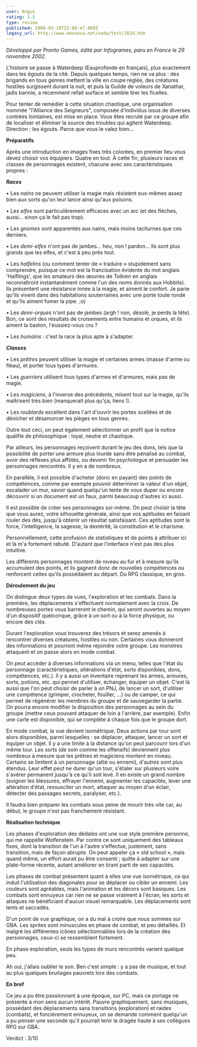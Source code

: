 ```yaml
---
user: Angus
rating: 1.5
type: review
published: 2008-03-18T22:00:47.000Z
legacy_url: http://www.emunova.net/veda/test/2619.htm
---
```

_Développé par Pronto Games, édité par Infogrames, paru en France le 29 novembre 2002\._  

  

L'histoire se passe à Waterdeep (Eauprofonde en français), plus exactement dans les égouts de la cité. Depuis quelques temps, rien ne va plus : des brigands en tous genres mettent la ville en coupe réglée, des créatures hostiles surgissent durant la nuit, et puis la Guilde de voleurs de Xanathar, jadis bannie, a récemment refait surface et semble tirer les ficelles.  

Pour tenter de remédier à cette situation chaotique, une organisation nommée "l'Alliance des Seigneurs", composée d'individus issus de diverses contrées lointaines, est mise en place. Vous êtes recruté par ce groupe afin de localiser et éliminer la source des troubles qui agitent Waterdeep. Direction : les égouts. Parce que vous le valez bien...  

  

**Préparatifs**  

  

Après une introduction en images fixes très colorées, en premier lieu vous devez choisir vos équipiers. Quatre en tout. À cette fin, plusieurs races et classes de personnages existent, chacune avec ses caractéristiques propres :  

  

**_Races_**  

  

• Les _nains_ ne peuvent utiliser la magie mais résistent eux-mêmes assez bien aux sorts qu'on leur lance ainsi qu'aux poisons.  

• Les _elfes_ sont particulièrement efficaces avec un arc (et des flèches, aussi... sinon ça le fait pas trop).  

• Les _gnomes_ sont apparentés aux nains, mais moins taciturnes que ces derniers.  

• Les _demi-elfes_ n'ont pas de jambes... heu, non ! pardon... Ils sont plus grands que les elfes, et c'est à peu près tout.  

• Les _halfelins_ (ou comment tenter de « traduire » stupidement sans comprendre, puisque ce mot est la francisation évidente du mot anglais 'Halflings', que les amateurs des œuvres de Tolkien en anglais reconnaîtront instantanément comme l'un des noms donnés aux Hobbits). Ils présentent une résistance innée à la magie, et aiment le confort. Je parie qu'ils vivent dans des habitations souterraines avec une porte toute ronde et qu'ils aiment fumer la pipe. ;o)  

• Les _demi-orques_ n'ont pas de jambes (argh ! non, désolé, je perds la tête). Bon, ce sont des résultats de croisements entre humains et orques, et ils aiment la baston, l'eussiez-vous cru ?  

• Les _humains_ : c'est la race la plus apte à s'adapter.  

  

**_Classes_**  

  

• Les _prêtres_ peuvent utiliser la magie et certaines armes (masse d'arme ou fléau), et porter tous types d'armures.  

• Les _guerriers_ utilisent tous types d'armes et d'armures, mais pas de magie.  

• Les _magiciens_, à l'inverse des précédents, misent tout sur la magie, qu'ils maîtrisent très bien (manquerait plus qu'ça, tiens !).  

• Les _roublards_ excellent dans l'art d'ouvrir les portes scellées et de dénicher et désamorcer les pièges en tous genres.  

  

Outre tout ceci, on peut également sélectionner un profil que la notice qualifie de philosophique : loyal, neutre et chaotique.  

Par ailleurs, les personnages reçoivent durant le jeu des dons, tels que la possibilité de porter une armure plus lourde sans être pénalisé au combat, avoir des réflexes plus affûtés, ou devenir fin psychologue et persuader les personnages rencontrés. Il y en a de nombreux.  

En parallèle, il est possible d'acheter (donc en payant) des points de compétences, comme par exemple pouvoir déterminer la valeur d'un objet, escalader un mur, savoir quand quelqu'un tente de vous duper ou encore découvrir si un document est un faux, parmi beaucoup d'autres ici aussi.  

Il est possible de créer ses personnages soi-même. On peut choisir la tête que vous aurez, votre silhouette générale, ainsi que vos aptitudes en faisant rouler des dés, jusqu'à obtenir un résultat satisfaisant. Ces aptitudes sont la force, l'intelligence, la sagesse, la dextérité, la constitution et le charisme.  

  

Personnellement, cette profusion de statistiques et de points à attribuer ici et là m'a fortement rebuté. D'autant que l'interface n'est pas des plus intuitive.  

  

Les différents personnages montent de niveau au fur et à mesure qu'ils accumulent des points, et ils gagnent donc de nouvelles compétences ou renforcent celles qu'ils possédaient au départ. Du RPG classique, en gros.  

  

**Déroulement du jeu**  

  

On distingue deux types de vues, l'exploration et les combats. Dans la première, les déplacements s'effectuent normalement avec la croix. De nombreuses portes vous barreront le chemin, qui seront ouvertes au moyen d'un dispositif quelconque, grâce à un sort ou à la force physique, ou encore des clés.  

Durant l'exploration vous trouverez des trésors et serez amenés à rencontrer diverses créatures, hostiles ou non. Certaines vous donneront des informations et pourront même rejoindre votre groupe. Les monstres attaquent et on passe alors en mode combat.  

On peut accéder à diverses informations via un menu, telles que l'état du personnage (caractéristiques, altérations d'état, sorts disponibles, dons, compétences, etc.). Il y a aussi un inventaire reprenant les armes, armures, sorts, potions, etc. qui permet d'utiliser, échanger, équiper un objet. C'est là aussi que l'on peut choisir de parler à un PNJ, de lancer un sort, d'utiliser une compétence (grimper, crocheter, fouiller, ...) ou de camper, ce qui permet de régénérer les membres du groupe et de sauvegarder la partie. On pourra encore modifier la disposition des personnages au sein du groupe (mettre ceux pouvant attaquer de loin à l'arrière, par exemple). Enfin une carte est disponible, qui se complète à chaque fois que le groupe dort.  

  

En mode combat, la vue devient isométrique. Deux actions par tour sont alors disponibles, parmi lesquelles : se déplacer, attaquer, lancer un sort et équiper un objet. Il y a une limite à la distance qu'on peut parcourir lors d'un même tour. Les sorts (de soin comme les offensifs) deviennent plus nombreux à mesure que les prêtres et magiciens montent en niveau. Certains se limitent à un personnage (allié ou ennemi), d'autres sont plus étendus. Leur effet peut ne durer qu'un tour, s'étaler sur plusieurs voire s'avérer permanent jusqu'à ce qu'il soit levé. Il en existe un grand nombre (soigner les blessures, effrayer l'ennemi, augmenter les capacités, lever une altération d'état, ressusciter un mort, attaquer au moyen d'un éclair, détecter des passages secrets, paralyser, etc.).  

Il faudra bien préparer les combats sous peine de mourir très vite car, au début, le groupe n'est pas franchement résistant.  

  

**Réalisation technique**  

  

Les phases d'exploration des dédales ont une vue style première personne, qui me rappelle Wolfenstein. Par contre ce sont uniquement des tableaux fixes, dont la transition de l'un à l'autre s'effectue, justement, sans transition, mais de façon abrupte. On peut appeler ça « old school », mais quand même, un effort aurait pu être consenti ; quitte à adapter sur une plate-forme récente, autant améliorer en tirant parti de ses capacités.  

  

Les phases de combat présentent quant à elles une vue isométrique, ce qui induit l'utilisation des diagonales pour se déplacer ou cibler un ennemi. Les couleurs sont agréables, mais l'animation et les décors sont basiques. Les combats sont ennuyeux car rien ne se passe vraiment à l'écran, les sorts et attaques ne bénéficiant d'aucun visuel remarquable. Les déplacements sont lents et saccadés.  

  

D'un point de vue graphique, on a du mal à croire que nous sommes sur GBA. Les sprites sont minuscules en phase de combat, et peu détaillés. Et malgré les différentes icônes sélectionnables lors de la création des personnages, ceux-ci se ressemblent fortement.  

En phase exploration, seuls les types de murs rencontrés varient quelque peu.  

  

Ah oui, j'allais oublier le son. Ben c'est simple : y a pas de musique, et tout au plus quelques bruitages pauvrets lors des combats.  

  

**En bref**  

  

Ce jeu a pu être passionnant à une époque, sur PC, mais ce portage ne présente à mon sens aucun intérêt. Pauvre graphiquement, sans musiques, possédant des déplacements sans transitions (exploration) et raides (combats), et foncièrement ennuyeux, on se demande comment quelqu'un a pu penser une seconde qu'il pourrait tenir la dragée haute à ses collègues RPG sur GBA.  

  

Verdict : 3/10